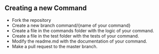 ## Creating a new Command

- Fork the repository
- Create a new branch command/{name of your command}
- Create a file in the commands folder with the logic of your command.
- Create a file in the test folder with the tests of your command.
- Modify the readme.md with the documentation of your command.
- Make a pull request to the master branch.


